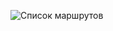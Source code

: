 ![Список маршрутов](https://github.com/Ruin392/Diplom/assets/53511812/20985f3e-b3b6-4527-90bd-63fc8cca233e)
